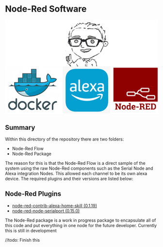 # Node-Red Software

<center>
<img src = "docs/Languages_And_Tools.png">
</center>

## Summary
Within this directory of the repository there are two folders:
 - Node-Red Flow
 - Node-Red Package

 The reason for this is that the Node-Red Flow is a direct sample of the system using the raw Node-Red components such as the Serial Node and Alexa integration Nodes. This allowed each channel to be its own alexa device. The required plugins and their versions are listed below:

## Node-Red Plugins
 - [node-red-contrib-alexa-home-skill (0.1.19)](https://flows.nodered.org/node/node-red-contrib-alexa-home-skill)
 - [node-red-node-serialport (0.15.0)](https://flows.nodered.org/node/node-red-node-serialport)


 The Node-Red package is a work in progress package to encapsulate all of this code and put everything in one node for the future developer. Currently this is still in development 
 
 //todo: Finish this